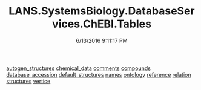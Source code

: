 ﻿---
title: LANS.SystemsBiology.DatabaseServices.ChEBI.Tables
date: 6/13/2016 9:11:17 PM
---

[autogen_structures](T-LANS.SystemsBiology.DatabaseServices.ChEBI.Tables.autogen_structures.html)
[chemical_data](T-LANS.SystemsBiology.DatabaseServices.ChEBI.Tables.chemical_data.html)
[comments](T-LANS.SystemsBiology.DatabaseServices.ChEBI.Tables.comments.html)
[compounds](T-LANS.SystemsBiology.DatabaseServices.ChEBI.Tables.compounds.html)
[database_accession](T-LANS.SystemsBiology.DatabaseServices.ChEBI.Tables.database_accession.html)
[default_structures](T-LANS.SystemsBiology.DatabaseServices.ChEBI.Tables.default_structures.html)
[names](T-LANS.SystemsBiology.DatabaseServices.ChEBI.Tables.names.html)
[ontology](T-LANS.SystemsBiology.DatabaseServices.ChEBI.Tables.ontology.html)
[reference](T-LANS.SystemsBiology.DatabaseServices.ChEBI.Tables.reference.html)
[relation](T-LANS.SystemsBiology.DatabaseServices.ChEBI.Tables.relation.html)
[structures](T-LANS.SystemsBiology.DatabaseServices.ChEBI.Tables.structures.html)
[vertice](T-LANS.SystemsBiology.DatabaseServices.ChEBI.Tables.vertice.html)
